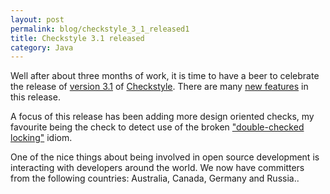 ```yaml
---
layout: post
permalink: blog/checkstyle_3_1_released1
title: Checkstyle 3.1 released
category: Java
---
```


<p>
Well after about three months of work, it is time to have a beer to celebrate the release of <a href="http://sourceforge.net/project/shownotes.php?release_id=161615">version 3.1</a> of <a href="http://checkstyle.sf.net">Checkstyle</a>. There are many <a href="http://checkstyle.sourceforge.net/releasenotes.html">new features</a> in this release.

</p>
<p>
A focus of this release has been adding more design oriented checks, my favourite being the check to detect use of the broken <a href="http://checkstyle.sourceforge.net/config_coding.html#DoubleCheckedLocking">"double-checked locking"</a> idiom.

</p>
<p>
One of the nice things about being involved in open source development is interacting with developers around the world. We now have committers from the following countries: Australia, Canada, Germany and Russia..

</p>
